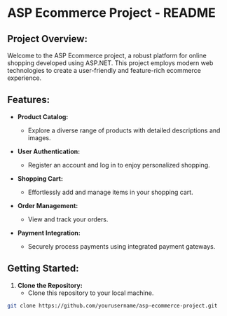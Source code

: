 # ASP Ecommerce Project - README

## Project Overview:

Welcome to the ASP Ecommerce project, a robust platform for online shopping developed using ASP.NET. This project employs modern web technologies to create a user-friendly and feature-rich ecommerce experience.

## Features:

- **Product Catalog:**
  - Explore a diverse range of products with detailed descriptions and images.

- **User Authentication:**
  - Register an account and log in to enjoy personalized shopping.

- **Shopping Cart:**
  - Effortlessly add and manage items in your shopping cart.

- **Order Management:**
  - View and track your orders.

- **Payment Integration:**
  - Securely process payments using integrated payment gateways.

## Getting Started:

1. **Clone the Repository:**
   - Clone this repository to your local machine.

```bash
git clone https://github.com/yourusername/asp-ecommerce-project.git
